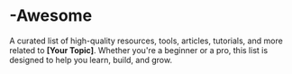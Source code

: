# -Awesome
A curated list of high-quality resources, tools, articles, tutorials, and more related to **[Your Topic]**.  Whether you're a beginner or a pro, this list is designed to help you learn, build, and grow.
